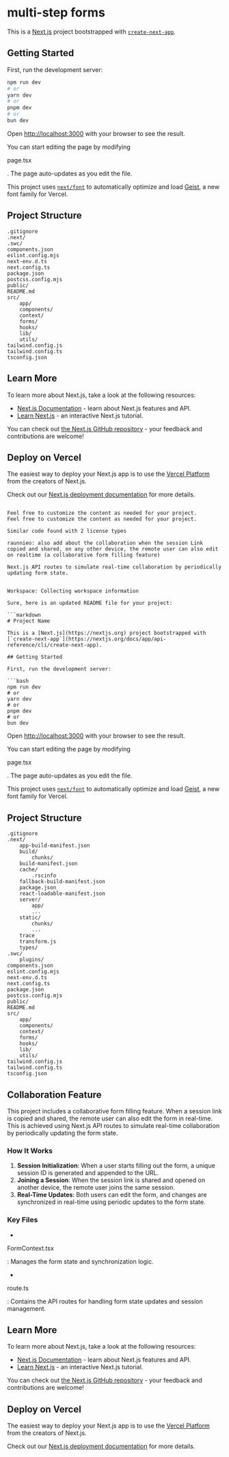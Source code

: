 # multi-step forms

This is a [Next.js](https://nextjs.org) project bootstrapped with [`create-next-app`](https://nextjs.org/docs/app/api-reference/cli/create-next-app).

## Getting Started

First, run the development server:

```bash
npm run dev
# or
yarn dev
# or
pnpm dev
# or
bun dev
```

Open [http://localhost:3000](http://localhost:3000) with your browser to see the result.

You can start editing the page by modifying

page.tsx

. The page auto-updates as you edit the file.

This project uses [`next/font`](https://nextjs.org/docs/app/building-your-application/optimizing/fonts) to automatically optimize and load [Geist](https://vercel.com/font), a new font family for Vercel.

## Project Structure

```
.gitignore
.next/
.swc/
components.json
eslint.config.mjs
next-env.d.ts
next.config.ts
package.json
postcss.config.mjs
public/
README.md
src/
    app/
    components/
    context/
    forms/
    hooks/
    lib/
    utils/
tailwind.config.js
tailwind.config.ts
tsconfig.json
```

## Learn More

To learn more about Next.js, take a look at the following resources:

- [Next.js Documentation](https://nextjs.org/docs) - learn about Next.js features and API.
- [Learn Next.js](https://nextjs.org/learn) - an interactive Next.js tutorial.

You can check out [the Next.js GitHub repository](https://github.com/vercel/next.js) - your feedback and contributions are welcome!

## Deploy on Vercel

The easiest way to deploy your Next.js app is to use the [Vercel Platform](https://vercel.com/new?utm_medium=default-template&filter=next.js&utm_source=create-next-app&utm_campaign=create-next-app-readme) from the creators of Next.js.

Check out our [Next.js deployment documentation](https://nextjs.org/docs/app/building-your-application/deploying) for more details.

````

Feel free to customize the content as needed for your project.
Feel free to customize the content as needed for your project.

Similar code found with 2 license types

raunnieo: also add about the collaboration when the session Link copied and shared, on any other device, the remote user can also edit on realtime (a collaborative form filling feature)

Next.js API routes to simulate real-time collaboration by periodically updating form state.


Workspace: Collecting workspace information

Sure, here is an updated README file for your project:

```markdown
# Project Name

This is a [Next.js](https://nextjs.org) project bootstrapped with [`create-next-app`](https://nextjs.org/docs/app/api-reference/cli/create-next-app).

## Getting Started

First, run the development server:

```bash
npm run dev
# or
yarn dev
# or
pnpm dev
# or
bun dev
````

Open [http://localhost:3000](http://localhost:3000) with your browser to see the result.

You can start editing the page by modifying

page.tsx

. The page auto-updates as you edit the file.

This project uses [`next/font`](https://nextjs.org/docs/app/building-your-application/optimizing/fonts) to automatically optimize and load [Geist](https://vercel.com/font), a new font family for Vercel.

## Project Structure

```
.gitignore
.next/
    app-build-manifest.json
    build/
        chunks/
    build-manifest.json
    cache/
        .rscinfo
    fallback-build-manifest.json
    package.json
    react-loadable-manifest.json
    server/
        app/
        ...
    static/
        chunks/
        ...
    trace
    transform.js
    types/
.swc/
    plugins/
components.json
eslint.config.mjs
next-env.d.ts
next.config.ts
package.json
postcss.config.mjs
public/
README.md
src/
    app/
    components/
    context/
    forms/
    hooks/
    lib/
    utils/
tailwind.config.js
tailwind.config.ts
tsconfig.json
```

## Collaboration Feature

This project includes a collaborative form filling feature. When a session link is copied and shared, the remote user can also edit the form in real-time. This is achieved using Next.js API routes to simulate real-time collaboration by periodically updating the form state.

### How It Works

1. **Session Initialization**: When a user starts filling out the form, a unique session ID is generated and appended to the URL.
2. **Joining a Session**: When the session link is shared and opened on another device, the remote user joins the same session.
3. **Real-Time Updates**: Both users can edit the form, and changes are synchronized in real-time using periodic updates to the form state.

### Key Files

-

FormContext.tsx

: Manages the form state and synchronization logic.

-

route.ts

: Contains the API routes for handling form state updates and session management.

## Learn More

To learn more about Next.js, take a look at the following resources:

- [Next.js Documentation](https://nextjs.org/docs) - learn about Next.js features and API.
- [Learn Next.js](https://nextjs.org/learn) - an interactive Next.js tutorial.

You can check out [the Next.js GitHub repository](https://github.com/vercel/next.js) - your feedback and contributions are welcome!

## Deploy on Vercel

The easiest way to deploy your Next.js app is to use the [Vercel Platform](https://vercel.com/new?utm_medium=default-template&filter=next.js&utm_source=create-next-app&utm_campaign=create-next-app-readme) from the creators of Next.js.

Check out our [Next.js deployment documentation](https://nextjs.org/docs/app/building-your-application/deploying) for more details.

```

```

